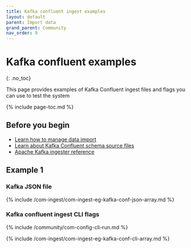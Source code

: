 ```yaml
---
title: Kafka confluent ingest examples
layout: default
parent: Import data
grand_parent: Community
nav_order: 9
---
```


# Kafka confluent examples
{: .no_toc}

This page provides examples of Kafka Confluent ingest files and flags you can use to test the system

{% include page-toc.md %}

## Before you begin

* [Learn how to manage data import](/docs/community/com-ingest/com-ingest-manage)
* [Learn about Kafka Confluent schema source files](/docs/community/com-ingest/com-ingest-source-kafka-confluent)
* [Apache Kafka ingester reference](/docs/community/com-ingest/com-ingest-ref-kafka)

## Example 1

### Kafka JSON file

{% include /com-ingest/com-ingest-eg-kafka-conf-json-array.md %}

### Kafka confluent ingest CLI flags

{% include /community/com-config-cli-run.md %}

{% include /com-ingest/com-ingest-eg-kafka-conf-cli-array.md %}
